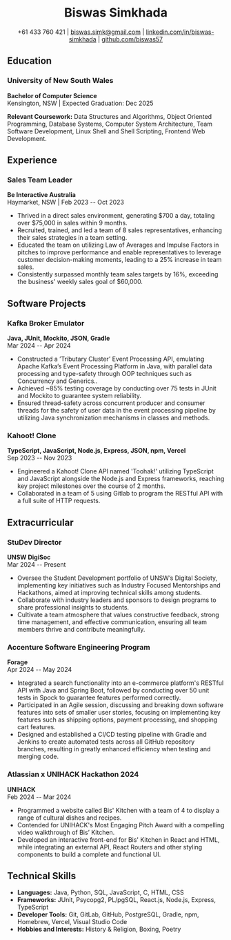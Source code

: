 <div align="center">

# Biswas Simkhada

+61 433 760 421 | [biswas.simk@gmail.com](mailto:biswas.simk@gmail.com) | [linkedin.com/in/biswas-simkhada](https://linkedin.com/in/biswas-simkhada) | [github.com/biswas57](https://github.com/biswas57)

</div>

## Education

### University of New South Wales
**Bachelor of Computer Science**  
Kensington, NSW | Expected Graduation: Dec 2025

**Relevant Coursework:** Data Structures and Algorithms, Object Oriented Programming, Database Systems, Computer System Architecture, Team Software Development, Linux Shell and Shell Scripting, Frontend Web Development.

## Experience

### Sales Team Leader
**Be Interactive Australia**  
Haymarket, NSW | Feb 2023 -- Oct 2023

- Thrived in a direct sales environment, generating \$700 a day, totaling over \$75,000 in sales within 9 months.
- Recruited, trained, and led a team of 8 sales representatives, enhancing their sales strategies in a team setting.
- Educated the team on utilizing Law of Averages and Impulse Factors in pitches to improve performance and enable representatives to leverage customer decision-making moments, leading to a 25% increase in team sales.
- Consistently surpassed monthly team sales targets by 16%, exceeding the business' weekly sales goal of \$60,000.

## Software Projects

### Kafka Broker Emulator
**Java, JUnit, Mockito, JSON, Gradle**  
Mar 2024 -- Apr 2024

- Constructed a ’Tributary Cluster’ Event Processing API, emulating Apache Kafka’s Event Processing Platform in Java, with parallel data processing and type-safety through OOP techniques such as Concurrency and Generics..
- Achieved ~85% testing coverage by conducting over 75 tests in JUnit and Mockito to guarantee system reliability.
- Ensured thread-safety across concurrent producer and consumer threads for the safety of user data in the event processing pipeline by utilizing Java synchronization mechanisms in classes and methods.

### Kahoot! Clone
**TypeScript, JavaScript, Node.js, Express, JSON, npm, Vercel**  
Sep 2023 -- Nov 2023

- Engineered a Kahoot! Clone API named 'Toohak!' utilizing TypeScript and JavaScript alongside the Node.js and Express frameworks, reaching key project milestones over the course of 2 months.
- Collaborated in a team of 5 using Gitlab to program the RESTful API with a full suite of HTTP requests.

## Extracurricular

### StuDev Director
**UNSW DigiSoc**  
Mar 2024 -- Present

- Oversee the Student Development portfolio of UNSW’s Digital Society, implementing key initiatives such as Industry Focused Mentorships and Hackathons, aimed at improving technical skills among students.
- Collaborate with industry leaders and sponsors to design programs to share professional insights to students.
- Cultivate a team atmosphere that values constructive feedback, strong time management, and effective communication, ensuring all team members thrive and contribute meaningfully.

### Accenture Software Engineering Program
**Forage**  
Apr 2024 -- May 2024

- Integrated a search functionality into an e-commerce platform's RESTful API with Java and Spring Boot, followed by conducting over 50 unit tests in Spock to guarantee features performed correctly.
- Participated in an Agile session, discussing and breaking down software features into sets of smaller user stories, focusing on implementing key features such as shipping options, payment processing, and shopping cart features.
- Designed and established a CI/CD testing pipeline with Gradle and Jenkins to create automated tests across all GitHub repository branches, resulting in greatly enhanced efficiency when testing and merging code.

### Atlassian x UNIHACK Hackathon 2024
**UNIHACK**  
Feb 2024 -- Mar 2024

- Programmed a website called Bis' Kitchen with a team of 4 to display a range of cultural dishes and recipes.
- Contended for UNIHACK's Most Engaging Pitch Award with a compelling video walkthrough of Bis’ Kitchen.
- Developed an interactive front-end for Bis' Kitchen in React and HTML, while integrating an external API, React Routers and other styling components to build a complete and functional UI.

## Technical Skills

- **Languages:** Java, Python, SQL, JavaScript, C, HTML, CSS
- **Frameworks:** JUnit, Psycopg2, PL/pgSQL, React.js, Node.js, Express, TypeScript
- **Developer Tools:** Git, GitLab, GitHub, PostgreSQL, Gradle, npm, Homebrew, Vercel, Visual Studio Code
- **Hobbies and Interests:** History & Religion, Boxing, Poetry
